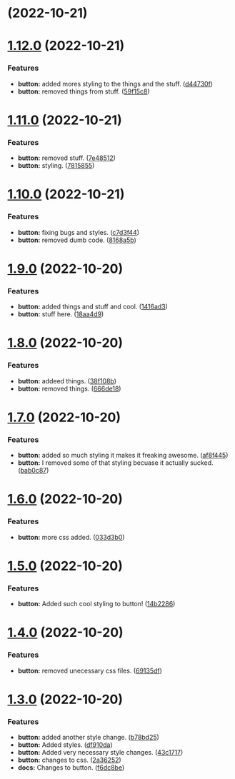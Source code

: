 # [](https://github.com/AAInternal/aileron/compare/v1.13.0...v) (2022-10-21)



# [1.12.0](https://github.com/AAInternal/aileron/compare/v1.11.0...v1.12.0) (2022-10-21)


### Features

* **button:** added mores styling to the things and the stuff. ([d44730f](https://github.com/AAInternal/aileron/commit/d44730f21fc9168afa166e3611083278e98ee27b))
* **button:** removed things from stuff. ([59f15c8](https://github.com/AAInternal/aileron/commit/59f15c859c715b87877fbfde090a36b1babec125))



# [1.11.0](https://github.com/AAInternal/aileron/compare/v1.10.0...v1.11.0) (2022-10-21)


### Features

* **button:** removed stuff. ([7e48512](https://github.com/AAInternal/aileron/commit/7e48512a9858c20e5a3f11e8362c8fec2e909c13))
* **button:** styling. ([7815855](https://github.com/AAInternal/aileron/commit/78158550e793b5065a2f127b9a3fe756fd1e77ff))



# [1.10.0](https://github.com/AAInternal/aileron/compare/v1.9.0...v1.10.0) (2022-10-21)


### Features

* **button:** fixing bugs and styles. ([c7d3f44](https://github.com/AAInternal/aileron/commit/c7d3f44e5ba6a2e7745f1d7bdfe4b9d71a288a97))
* **button:** removed dumb code. ([8168a5b](https://github.com/AAInternal/aileron/commit/8168a5b029cbe9f3059c5e70e935fac9b5fbab88))



# [1.9.0](https://github.com/AAInternal/aileron/compare/v1.8.0...v1.9.0) (2022-10-20)


### Features

* **button:** added things and stuff and cool. ([1416ad3](https://github.com/AAInternal/aileron/commit/1416ad3931d127007ba605e26a3ac6eb6142eb69))
* **button:** stuff here. ([18aa4d9](https://github.com/AAInternal/aileron/commit/18aa4d91f5f849907c4cbfd30ce326e27640038a))



# [1.8.0](https://github.com/AAInternal/aileron/compare/v1.7.0...v1.8.0) (2022-10-20)


### Features

* **button:** addeed things. ([38f108b](https://github.com/AAInternal/aileron/commit/38f108b562c917f76356f7dd685c8e53d705f8ba))
* **button:** removed things. ([666de18](https://github.com/AAInternal/aileron/commit/666de180cb2d1db3a81f4628f3abc5d94d6a8779))



# [1.7.0](https://github.com/AAInternal/aileron/compare/v1.6.0...v1.7.0) (2022-10-20)


### Features

* **button:** added so much styling it makes it freaking awesome. ([af8f445](https://github.com/AAInternal/aileron/commit/af8f44568b345b14343be3c0631ec321b42670e8))
* **button:** I removed some of that styling becuase it actually sucked. ([bab0c87](https://github.com/AAInternal/aileron/commit/bab0c87ed085e5edd66a38c4c3bed4f0d72d7475))



# [1.6.0](https://github.com/AAInternal/aileron/compare/v1.5.0...v1.6.0) (2022-10-20)


### Features

* **button:** more css added. ([033d3b0](https://github.com/AAInternal/aileron/commit/033d3b05a43122b594204c765efe8f68b31c4b78))



# [1.5.0](https://github.com/AAInternal/aileron/compare/v1.4.0...v1.5.0) (2022-10-20)


### Features

* **button:** Added such cool styling to button! ([14b2286](https://github.com/AAInternal/aileron/commit/14b228607fceb7f3252a782860cb18d0a6bd9e86))



# [1.4.0](https://github.com/AAInternal/aileron/compare/v1.3.0...v1.4.0) (2022-10-20)


### Features

* **button:** removed unecessary css files. ([69135df](https://github.com/AAInternal/aileron/commit/69135df50e30715f9cc82154f922197e6f753a58))



# [1.3.0](https://github.com/AAInternal/aileron/compare/f6dc8befa88ae6feb5dabdacfa7ab99f531ad3e2...v1.3.0) (2022-10-20)


### Features

* **button:** added another style change. ([b78bd25](https://github.com/AAInternal/aileron/commit/b78bd25d7522a86d3c6551f0eb017f83f1eb3b2b))
* **button:** Added styles. ([df910da](https://github.com/AAInternal/aileron/commit/df910da67a350c5ab49d3f0b1e8085e2495d26db))
* **button:** Added very necessary style changes. ([43c1717](https://github.com/AAInternal/aileron/commit/43c171771e522362178a764b7b3bf94b3ed85250))
* **button:** changes to css. ([2a36252](https://github.com/AAInternal/aileron/commit/2a36252090ba2c8328a62d3c94cbaec53f8e960b))
* **docs:** Changes to button. ([f6dc8be](https://github.com/AAInternal/aileron/commit/f6dc8befa88ae6feb5dabdacfa7ab99f531ad3e2))



